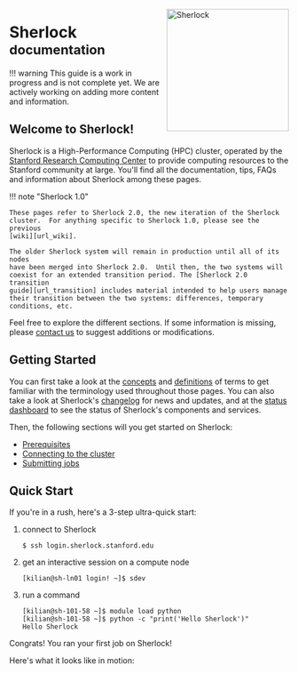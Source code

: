 <!-- HTML interlude for the main page logo -->
<style>
@media only screen and (max-width: 720px) {
    #logo_head {
        display: none;
    }
}
</style>
<img id="logo_head" align="right" width="220px"
     alt="Sherlock" src="/img/logo.png">

<!-- resuming normal Markdown operations -->

# Sherlock <small>documentation</small>

!!! warning
    This guide is a work in progress and is not complete yet. We are actively
    working on adding more content and information.

## Welcome to Sherlock!

Sherlock is a High-Performance Computing (HPC) cluster, operated by the
[Stanford Research Computing Center][url_srcc] to provide computing resources
to the Stanford community at large. You'll find all the documentation, tips,
FAQs and information about Sherlock among these pages.

!!! note "Sherlock 1.0"

    These pages refer to Sherlock 2.0, the new iteration of the Sherlock
    cluster.  For anything specific to Sherlock 1.0, please see the previous
    [wiki][url_wiki].

    The older Sherlock system will remain in production until all of its nodes
    have been merged into Sherlock 2.0.  Until then, the two systems will
    coexist for an extended transition period. The [Sherlock 2.0 transition
    guide][url_transition] includes material intended to help users manage
    their transition between the two systems: differences, temporary
    conditions, etc.

Feel free to explore the different sections. If some information is missing,
please [contact us][url_contact] to suggest additions or modifications.

## Getting Started

You can first take a look at the [concepts][url_concepts] and
[definitions][url_glossary] of terms to get familiar with the terminology used
throughout those pages. You can also take a look at Sherlock's
[changelog][url_news] for news and updates, and at the [status
dashboard][url_status] to see the status of Sherlock's components and services.

Then, the following sections will you get started on Sherlock:

* [Prerequisites][url_prereq]
* [Connecting to the cluster][url_connect]
* [Submitting jobs][url_submit]


## Quick Start

If you're in a rush, here's a 3-step ultra-quick start:

1. connect to Sherlock
   ```
   $ ssh login.sherlock.stanford.edu
   ```

2. get an interactive session on a compute node
   ```
   [kilian@sh-ln01 login! ~]$ sdev
   ```

3. run a command
   ```
   [kilian@sh-101-58 ~]$ module load python
   [kilian@sh-101-58 ~]$ python -c "print('Hello Sherlock')"
   Hello Sherlock
   ```

Congrats! You ran your first job on Sherlock!


Here's what it looks like in motion:
<script type="text/javascript"
    src="https://asciinema.org/a/bnw8hx26ja9n72q8oy8cxzzcy.js"
    id="asciicast-bnw8hx26ja9n72q8oy8cxzzcy"
    data-preload="true" data-speed="2" data-theme="monokai"
    async>
</script>

[comment]: #  (link URLs -----------------------------------------------------)

[url_wiki]:     http://sherlock.stanford.edu
[url_srcc]:     http://srcc.stanford.edu
[url_contact]:  mailto:research-computing-support@stanford.edu
[url_news]:     http://news.sherlock.stanford.edu
[url_status]:   http://status.sherlock.stanford.edu

[url_concepts]:   /docs/overview/concepts
[url_glossary]:   /docs/overview/glossary
[url_prereq]:     /docs/getting-started/prerequisites
[url_connect]:    /docs/getting-started/connecting
[url_submit]:     /docs/getting-started/submitting
[url_transition]: /docs/user-guide/transition


